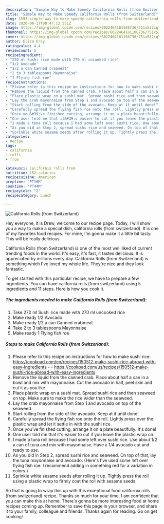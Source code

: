 ```yaml
---
description: "Simple Way to Make Speedy California Rolls (from Switzerland)"
title: "Simple Way to Make Speedy California Rolls (from Switzerland)"
slug: 1593-simple-way-to-make-speedy-california-rolls-from-switzerland
date: 2020-06-17T08:47:13.551Z
image: https://img-global.cpcdn.com/recipes/6022464181108736/751x532cq70/california-rolls-from-switzerland-recipe-main-photo.jpg
thumbnail: https://img-global.cpcdn.com/recipes/6022464181108736/751x532cq70/california-rolls-from-switzerland-recipe-main-photo.jpg
cover: https://img-global.cpcdn.com/recipes/6022464181108736/751x532cq70/california-rolls-from-switzerland-recipe-main-photo.jpg
author: Eliza Gray
ratingvalue: 4.4
reviewcount: 5
recipeingredient:
- "270 ml Sushi rice made with 270 ml uncooked rice"
- "1/2 Avocado"
- "1/2 a can Canned crabmeat"
- "2 to 3 tablespoons Mayonnaise"
- "1 Flying fish roe"
recipeinstructions:
- "Please refer to this recipe on instructions for how to make sushi rice: https://cookpad.com/en/recipes/150512-make-sushi-rice-abroad-with-easy-ingredients  https://cookpad.com/us/recipes/150512-make-sushi-rice-abroad-with-easy-ingredients"
- "Remove the liquid from the canned crab. Place about half a can in a bowl and mix with mayonnaise. Cut the avocado in half, peel skin and cut it as you like."
- "Place plastic wrap on a sushi mat. Spread sushi rice and then seaweed on top. Make sure to make the rice wider than the seaweed."
- "Lay the crab mayonnaise from Step 1 and avocado on top of the seaweed."
- "Start rolling from the side of the avocado. Keep at it until done!"
- "Carefully spread the flying fish roe onto the roll. Lightly press over the plastic wrap and let it settle in with the sushi rice."
- "Once you&#39;ve finished cutting, arrange it on a plate beautifully. It&#39;s done!"
- "One user told me that it&#39;s easier to cut if you leave the plastic wrap on."
- "I made a tuna roll because I had some left over sushi rice. Use about 1/2 a can of tuna and mix with mayonnaise. Have a 1/4 avocado cut and ready to use."
- "As you did in Step 2, spread sushi rice and seaweed. On top of that, lay the tuna mayonnaise and avocado. (Here&#39;s I&#39;ve used some left over flying fish roe. I recommend adding in something red for a variation in colors.)"
- "Sprinkle white sesame seeds after rolling it up. Tightly press the roll using a plastic wrap to firmly coat the roll with sesame seeds."
categories:
- Recipe
tags:
- california
- rolls
- from

katakunci: california rolls from 
nutrition: 152 calories
recipecuisine: American
preptime: "PT16M"
cooktime: "PT44M"
recipeyield: "2"
recipecategory: Lunch

---
```



![California Rolls (from Switzerland)](https://img-global.cpcdn.com/recipes/6022464181108736/751x532cq70/california-rolls-from-switzerland-recipe-main-photo.jpg)

Hey everyone, it is Drew, welcome to our recipe page. Today, I will show you a way to make a special dish, california rolls (from switzerland). It is one of my favorites food recipes. For mine, I'm gonna make it a little bit tasty. This will be really delicious.



California Rolls (from Switzerland) is one of the most well liked of current trending foods in the world. It's easy, it's fast, it tastes delicious. It is appreciated by millions every day. California Rolls (from Switzerland) is something which I've loved my whole life. They're nice and they look fantastic.


To get started with this particular recipe, we have to prepare a few ingredients. You can have california rolls (from switzerland) using 5 ingredients and 11 steps. Here is how you cook it.

<!--inarticleads1-->

##### The ingredients needed to make California Rolls (from Switzerland):

1. Take 270 ml Sushi rice made with 270 ml uncooked rice
1. Make ready 1/2 Avocado
1. Make ready 1/2 a can Canned crabmeat
1. Take 2 to 3 tablespoons Mayonnaise
1. Make ready 1 Flying fish roe




<!--inarticleads2-->

##### Steps to make California Rolls (from Switzerland):

1. Please refer to this recipe on instructions for how to make sushi rice: https://cookpad.com/en/recipes/150512-make-sushi-rice-abroad-with-easy-ingredients -  - https://cookpad.com/us/recipes/150512-make-sushi-rice-abroad-with-easy-ingredients
1. Remove the liquid from the canned crab. Place about half a can in a bowl and mix with mayonnaise. Cut the avocado in half, peel skin and cut it as you like.
1. Place plastic wrap on a sushi mat. Spread sushi rice and then seaweed on top. Make sure to make the rice wider than the seaweed.
1. Lay the crab mayonnaise from Step 1 and avocado on top of the seaweed.
1. Start rolling from the side of the avocado. Keep at it until done!
1. Carefully spread the flying fish roe onto the roll. Lightly press over the plastic wrap and let it settle in with the sushi rice.
1. Once you&#39;ve finished cutting, arrange it on a plate beautifully. It&#39;s done!
1. One user told me that it&#39;s easier to cut if you leave the plastic wrap on.
1. I made a tuna roll because I had some left over sushi rice. Use about 1/2 a can of tuna and mix with mayonnaise. Have a 1/4 avocado cut and ready to use.
1. As you did in Step 2, spread sushi rice and seaweed. On top of that, lay the tuna mayonnaise and avocado. (Here&#39;s I&#39;ve used some left over flying fish roe. I recommend adding in something red for a variation in colors.)
1. Sprinkle white sesame seeds after rolling it up. Tightly press the roll using a plastic wrap to firmly coat the roll with sesame seeds.




So that is going to wrap this up with this exceptional food california rolls (from switzerland) recipe. Thanks so much for your time. I am confident that you can make this at home. There's gonna be more interesting food at home recipes coming up. Remember to save this page in your browser, and share it to your family, colleague and friends. Thanks again for reading. Go on get cooking!
